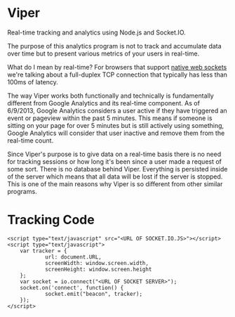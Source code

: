 # Viper
Real-time tracking and analytics using Node.js and Socket.IO.

The purpose of this analytics program is not to track and accumulate data over time but to present various metrics of your users in real-time.

What do I mean by real-time? For browsers that support [native web sockets](http://caniuse.com/websockets) we're talking about a full-duplex TCP connection that typically has less than 100ms of latency.

The way Viper works both functionally and technically is fundamentally different from Google Analytics and its real-time component. As of 6/9/2013, Google Analytics considers a user active if they have triggered an event or pageview within the past 5 minutes. This means if someone is sitting on your page for over 5 minutes but is still actively using something, Google Analytics will consider that user inactive and remove them from the real-time count.

Since Viper's purpose is to give data on a real-time basis there is no need for tracking sessions or how long it's been since a user made a request of some sort. There is no database behind Viper. Everything is persisted inside of the server which means that all data will be lost if the server is stopped. This is one of the main reasons why Viper is so different from other similar programs.

# Tracking Code

    <script type="text/javascript" src="<URL OF SOCKET.IO.JS>"></script>
    <script type="text/javascript">
        var tracker = {
                url: document.URL,
                screenWidth: window.screen.width,
                screenHeight: window.screen.height
        };
        var socket = io.connect("<URL OF SOCKET SERVER>");
        socket.on('connect', function() {
                socket.emit("beacon", tracker);
        });
    </script>